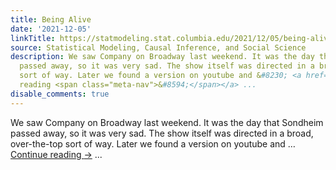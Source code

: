 ```yaml
---
title: Being Alive
date: '2021-12-05'
linkTitle: https://statmodeling.stat.columbia.edu/2021/12/05/being-alive/
source: Statistical Modeling, Causal Inference, and Social Science
description: We saw Company on Broadway last weekend. It was the day that Sondheim
  passed away, so it was very sad. The show itself was directed in a broad, over-the-top
  sort of way. Later we found a version on youtube and &#8230; <a href="https://statmodeling.stat.columbia.edu/2021/12/05/being-alive/">Continue
  reading <span class="meta-nav">&#8594;</span></a> ...
disable_comments: true
---
```

We saw Company on Broadway last weekend. It was the day that Sondheim passed away, so it was very sad. The show itself was directed in a broad, over-the-top sort of way. Later we found a version on youtube and &#8230; <a href="https://statmodeling.stat.columbia.edu/2021/12/05/being-alive/">Continue reading <span class="meta-nav">&#8594;</span></a> ...
